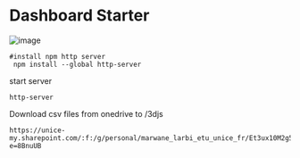 # Dashboard Starter 
![image](https://github.com/MarwaneLarbi/3djs/assets/32772609/4331e856-a217-4286-a1d3-8ce3202019ca)


```
#install npm http server 
 npm install --global http-server 
```
start server 

```
http-server  
```

Download csv files from onedrive  to /3djs 
```
https://unice-my.sharepoint.com/:f:/g/personal/marwane_larbi_etu_unice_fr/Et3ux10M2g5Bo9pfVxYKodYBiIrHkerzHpQZFJpGhCKEdA?e=8BnuUB
```
